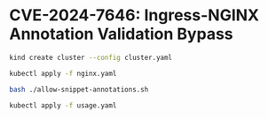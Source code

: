 # CVE-2024-7646: Ingress-NGINX Annotation Validation Bypass

```bash
kind create cluster --config cluster.yaml
```

```bash
kubectl apply -f nginx.yaml
```

```bash
bash ./allow-snippet-annotations.sh
```

```bash
kubectl apply -f usage.yaml
```
